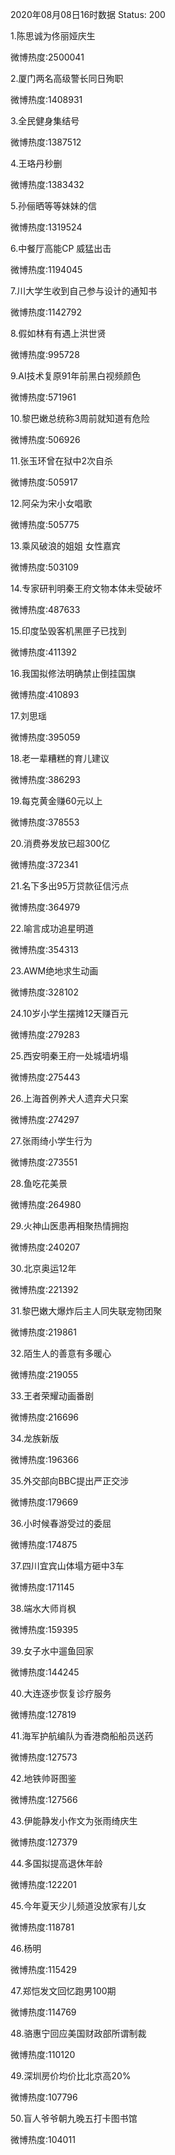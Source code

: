 2020年08月08日16时数据
Status: 200

1.陈思诚为佟丽娅庆生

微博热度:2500041

2.厦门两名高级警长同日殉职

微博热度:1408931

3.全民健身集结号

微博热度:1387512

4.王珞丹秒删

微博热度:1383432

5.孙俪晒等等妹妹的信

微博热度:1319524

6.中餐厅高能CP 威猛出击

微博热度:1194045

7.川大学生收到自己参与设计的通知书

微博热度:1142792

8.假如林有有遇上洪世贤

微博热度:995728

9.AI技术复原91年前黑白视频颜色

微博热度:571961

10.黎巴嫩总统称3周前就知道有危险

微博热度:506926

11.张玉环曾在狱中2次自杀

微博热度:505917

12.阿朵为宋小女唱歌

微博热度:505775

13.乘风破浪的姐姐 女性嘉宾

微博热度:503109

14.专家研判明秦王府文物本体未受破坏

微博热度:487633

15.印度坠毁客机黑匣子已找到

微博热度:411392

16.我国拟修法明确禁止倒挂国旗

微博热度:410893

17.刘思瑶

微博热度:395059

18.老一辈糟糕的育儿建议

微博热度:386293

19.每克黄金赚60元以上

微博热度:378553

20.消费券发放已超300亿

微博热度:372341

21.名下多出95万贷款征信污点

微博热度:364979

22.喻言成功追星明道

微博热度:354313

23.AWM绝地求生动画

微博热度:328102

24.10岁小学生摆摊12天赚百元

微博热度:279283

25.西安明秦王府一处城墙坍塌

微博热度:275443

26.上海首例养犬人遗弃犬只案

微博热度:274297

27.张雨绮小学生行为

微博热度:273551

28.鱼吃花美景

微博热度:264980

29.火神山医患再相聚热情拥抱

微博热度:240207

30.北京奥运12年

微博热度:221392

31.黎巴嫩大爆炸后主人同失联宠物团聚

微博热度:219861

32.陌生人的善意有多暖心

微博热度:219055

33.王者荣耀动画番剧

微博热度:216696

34.龙族新版

微博热度:196366

35.外交部向BBC提出严正交涉

微博热度:179669

36.小时候春游受过的委屈

微博热度:174875

37.四川宜宾山体塌方砸中3车

微博热度:171145

38.端水大师肖枫

微博热度:159395

39.女子水中遛鱼回家

微博热度:144245

40.大连逐步恢复诊疗服务

微博热度:127819

41.海军护航编队为香港商船船员送药

微博热度:127573

42.地铁帅哥图鉴

微博热度:127566

43.伊能静发小作文为张雨绮庆生

微博热度:127379

44.多国拟提高退休年龄

微博热度:122201

45.今年夏天少儿频道没放家有儿女

微博热度:118781

46.杨明

微博热度:115429

47.郑恺发文回忆跑男100期

微博热度:114769

48.骆惠宁回应美国财政部所谓制裁

微博热度:110120

49.深圳房价均价比北京高20%

微博热度:107796

50.盲人爷爷朝九晚五打卡图书馆

微博热度:104011

